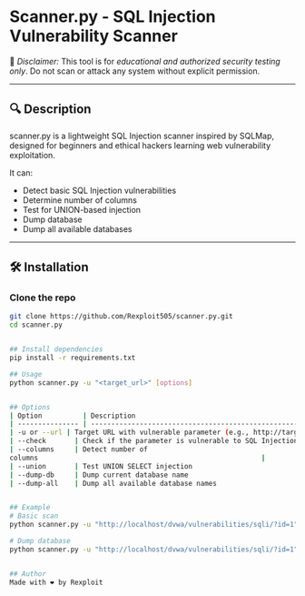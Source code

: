 # Scanner.py - SQL Injection Vulnerability Scanner

🚨 *Disclaimer:* This tool is for *educational and authorized security testing only*. Do not scan or attack any system without explicit permission. 

---

## 🔍 Description

scanner.py is a lightweight SQL Injection scanner inspired by SQLMap, designed for beginners and ethical hackers learning web vulnerability exploitation.

It can:
- Detect basic SQL Injection vulnerabilities
- Determine number of columns
- Test for UNION-based injection
- Dump database 
- Dump all available databases

---

## 🛠 Installation

### Clone the repo
```bash
git clone https://github.com/Rexploit505/scanner.py.git
cd scanner.py


## Install dependencies
pip install -r requirements.txt

## Usage
python scanner.py -u "<target_url>" [options]


## Options
| Option          | Description                                                                    |
| --------------- | ------------------------------------------------------------------------------ |
| -u or --url | Target URL with vulnerable parameter (e.g., http://target.com/page.php?id=1) |
| --check       | Check if the parameter is vulnerable to SQL Injection                          |
| --columns     | Detect number of
columns                                                       |
| --union       | Test UNION SELECT injection                                                    |
| --dump-db     | Dump current database name                                                     |
| --dump-all    | Dump all available database names                                              |


## Example
# Basic scan
python scanner.py -u "http://localhost/dvwa/vulnerabilities/sqli/?id=1" --check

# Dump database
python scanner.py -u "http://localhost/dvwa/vulnerabilities/sqli/?id=1" --dump-db


## Author 
Made with ❤️ by Rexploit